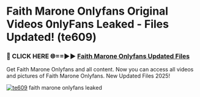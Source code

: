 # Faith Marone Onlyfans Original Videos 0nlyFans Leaked - Files Updated! (te609)

<h3>🔴 CLICK HERE 🌐==►► <a href="https://tinyurl.com/2jnfzry5" rel="nofollow">Faith Marone Onlyfans Updated Files</a></h3>

Get Faith Marone Onlyfans and all content. Now you can access all videos and pictures of Faith Marone Onlyfans. New Updated Files 2025!

[![te609](https://i.imgur.com/GyGTBgg.gif)](https://tinyurl.com/2jnfzry5)
faith marone onlyfans leaked